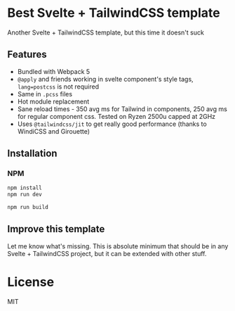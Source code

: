 # Best Svelte + TailwindCSS template

Another Svelte + TailwindCSS template, but this time it doesn't suck

## Features

- Bundled with Webpack 5
- `@apply` and friends working in svelte component's style tags, `lang=postcss` is not required
- Same in `.pcss` files
- Hot module replacement
- Sane reload times - 350 avg ms for Tailwind in components, 250 avg ms for regular component css. Tested on Ryzen 2500u capped at 2GHz
- Uses `@tailwindcss/jit` to get really good performance (thanks to WindiCSS and Girouette)


## Installation

### NPM

```bash
npm install
npm run dev

npm run build
```


## Improve this template

Let me know what's missing. This is absolute minimum that should be in any Svelte + TailwindCSS project, but it can be extended with other stuff.

# License

MIT
